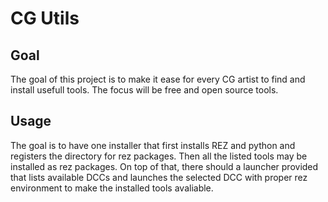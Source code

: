 # CG Utils


## Goal
The goal of this project is to make it ease for every CG artist to find and install usefull tools. The focus will be
free and open source tools.

## Usage
The goal is to have one installer that first installs REZ and python and registers the directory for rez packages. Then
all the listed tools may be installed as rez packages. On top of that, there should a launcher provided that lists 
available DCCs and launches the selected DCC with proper rez environment to make the installed tools avaliable.
